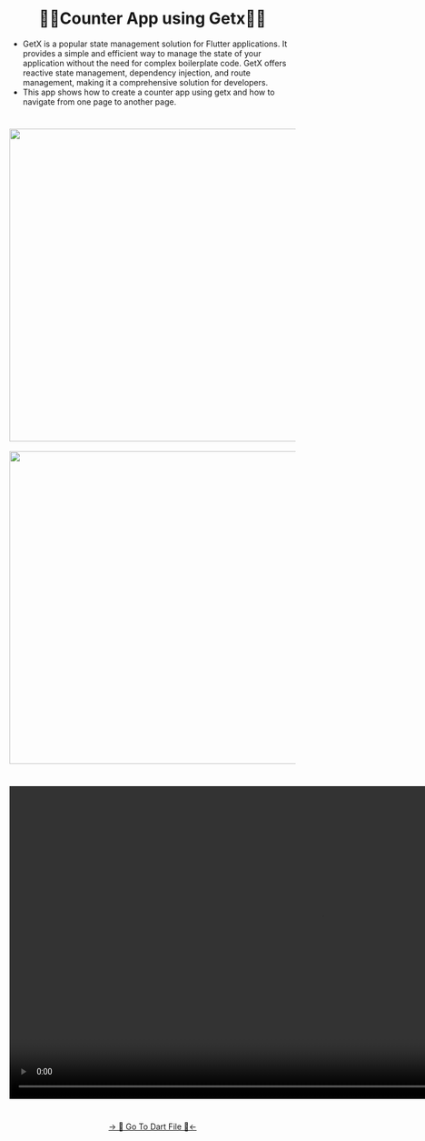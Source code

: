 <h1 align="center"> 🔶🔸Counter App using Getx🔸🔶 </h1>

- GetX is a popular state management solution for Flutter applications. It provides a simple and efficient way to manage the state of your application without the need for complex boilerplate code. GetX offers reactive state management, dependency injection, and route management, making it a comprehensive solution for developers.
- This app shows how to create a counter app using getx and how to navigate from one page to another page.

<h1 align="left"> </h1>

<div align="center">
  <img height="550" src="https://github.com/user-attachments/assets/a0151d52-017e-47bb-8443-a0b3c2067652"/>
  &nbsp;&nbsp;&nbsp;&nbsp;&nbsp;&nbsp;&nbsp;&nbsp;&nbsp;&nbsp;&nbsp;&nbsp;&nbsp;&nbsp;&nbsp;&nbsp;&nbsp;&nbsp;&nbsp;&nbsp;&nbsp;&nbsp;&nbsp;&nbsp;&nbsp;&nbsp;&nbsp;&nbsp;&nbsp;&nbsp;
<img height="550" src="https://github.com/user-attachments/assets/1a4a0770-3e0b-4191-87c1-e719f39783fd"/>
</div>

<h1 align="left"> </h1>

<div align="center">
<video height="550" src="https://github.com/user-attachments/assets/a9f63ff9-ad32-46ee-9bfa-7d9a7feab769"/>
</div>

<h1 align="left"> </h1>

<div align = "center">
<a  href="https://github.com/AnkitUmredkar/Advance_Flutter_Ch1/blob/master/lib/Screens/Dark%20Theme%20to%20Light%20Theme/example.dart">-> 📂 Go To Dart File 📂<-</a>
</div>
